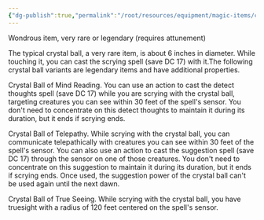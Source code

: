 ```yaml
---
{"dg-publish":true,"permalink":"/root/resources/equipment/magic-items/crystal-ball/"}
---
```


Wondrous item, very rare or legendary (requires attunement) 

The typical crystal ball, a very rare item, is about 6 inches in diameter. While touching it, you can cast the scrying spell (save DC 17) with it.The following crystal ball variants are legendary items and have additional properties. 

Crystal Ball of Mind Reading. You can use an action to cast the detect thoughts spell (save DC 17) while you are scrying with the crystal ball, targeting creatures you can see within 30 feet of the spell's sensor. You don't need to concentrate on this detect thoughts to maintain it during its duration, but it ends if scrying ends. 

Crystal Ball of Telepathy. While scrying with the crystal ball, you can communicate telepathically with creatures you can see within 30 feet of the spell's sensor. You can also use an action to cast the suggestion spell (save DC 17) through the sensor on one of those creatures. You don't need to concentrate on this suggestion to maintain it during its duration, but it ends if scrying ends. Once used, the suggestion power of the crystal ball can't be used again until the next dawn. 

Crystal Ball of True Seeing. While scrying with the crystal ball, you have truesight with a radius of 120 feet centered on the spell's sensor.